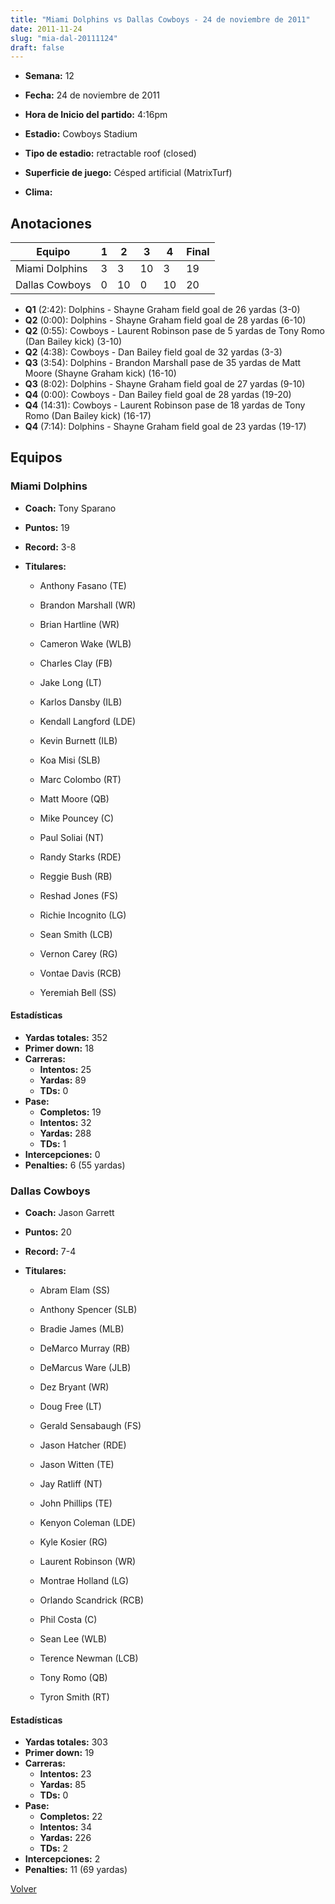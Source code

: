 ```yaml
---
title: "Miami Dolphins vs Dallas Cowboys - 24 de noviembre de 2011"
date: 2011-11-24
slug: "mia-dal-20111124"
draft: false
---
```


* **Semana:** 12
* **Fecha:** 24 de noviembre de 2011

* **Hora de Inicio del partido:** 4:16pm
* **Estadio:** Cowboys Stadium
* **Tipo de estadio:** retractable roof (closed)
* **Superficie de juego:** Césped artificial (MatrixTurf)
* **Clima:** 





## Anotaciones
| Equipo | 1 | 2 | 3 | 4 | Final |
|--------|---|---|---|---|-------|
| Miami Dolphins  | 3 | 3 | 10 | 3  | 19 |
| Dallas Cowboys  | 0 | 10 | 0 | 10  | 20 |
* **Q1** (2:42): Dolphins - Shayne Graham field goal de 26 yardas (3-0)
* **Q2** (0:00): Dolphins - Shayne Graham field goal de 28 yardas (6-10)
* **Q2** (0:55): Cowboys - Laurent Robinson pase de 5 yardas de Tony Romo (Dan Bailey kick) (3-10)
* **Q2** (4:38): Cowboys - Dan Bailey field goal de 32 yardas (3-3)
* **Q3** (3:54): Dolphins - Brandon Marshall pase de 35 yardas de Matt Moore (Shayne Graham kick) (16-10)
* **Q3** (8:02): Dolphins - Shayne Graham field goal de 27 yardas (9-10)
* **Q4** (0:00): Cowboys - Dan Bailey field goal de 28 yardas (19-20)
* **Q4** (14:31): Cowboys - Laurent Robinson pase de 18 yardas de Tony Romo (Dan Bailey kick) (16-17)
* **Q4** (7:14): Dolphins - Shayne Graham field goal de 23 yardas (19-17)


## Equipos


### Miami Dolphins
* **Coach:** Tony Sparano
* **Puntos:** 19
* **Record:** 3-8
* **Titulares:** 

  * Anthony Fasano (TE) 

  * Brandon Marshall (WR) 

  * Brian Hartline (WR) 

  * Cameron Wake (WLB) 

  * Charles Clay (FB) 

  * Jake Long (LT) 

  * Karlos Dansby (ILB) 

  * Kendall Langford (LDE) 

  * Kevin Burnett (ILB) 

  * Koa Misi (SLB) 

  * Marc Colombo (RT) 

  * Matt Moore (QB) 

  * Mike Pouncey (C) 

  * Paul Soliai (NT) 

  * Randy Starks (RDE) 

  * Reggie Bush (RB) 

  * Reshad Jones (FS) 

  * Richie Incognito (LG) 

  * Sean Smith (LCB) 

  * Vernon Carey (RG) 

  * Vontae Davis (RCB) 

  * Yeremiah Bell (SS) 

#### Estadísticas
* **Yardas totales:** 352
* **Primer down:** 18
* **Carreras:**
  * **Intentos:** 25
  * **Yardas:** 89
  * **TDs:** 0
* **Pase:**
  * **Completos:** 19
  * **Intentos:** 32
  * **Yardas:** 288
  * **TDs:** 1
* **Intercepciones:** 0
* **Penalties:** 6 (55 yardas)

### Dallas Cowboys
* **Coach:** Jason Garrett
* **Puntos:** 20
* **Record:** 7-4
* **Titulares:** 

  * Abram Elam (SS) 

  * Anthony Spencer (SLB) 

  * Bradie James (MLB) 

  * DeMarco Murray (RB) 

  * DeMarcus Ware (JLB) 

  * Dez Bryant (WR) 

  * Doug Free (LT) 

  * Gerald Sensabaugh (FS) 

  * Jason Hatcher (RDE) 

  * Jason Witten (TE) 

  * Jay Ratliff (NT) 

  * John Phillips (TE) 

  * Kenyon Coleman (LDE) 

  * Kyle Kosier (RG) 

  * Laurent Robinson (WR) 

  * Montrae Holland (LG) 

  * Orlando Scandrick (RCB) 

  * Phil Costa (C) 

  * Sean Lee (WLB) 

  * Terence Newman (LCB) 

  * Tony Romo (QB) 

  * Tyron Smith (RT) 

#### Estadísticas
* **Yardas totales:** 303
* **Primer down:** 19
* **Carreras:**
  * **Intentos:** 23
  * **Yardas:** 85
  * **TDs:** 0
* **Pase:**
  * **Completos:** 22
  * **Intentos:** 34
  * **Yardas:** 226
  * **TDs:** 2
* **Intercepciones:** 2
* **Penalties:** 11 (69 yardas)


[Volver](/historia/2011)
